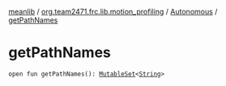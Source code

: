 [meanlib](../../index.md) / [org.team2471.frc.lib.motion_profiling](../index.md) / [Autonomous](index.md) / [getPathNames](./get-path-names.md)

# getPathNames

`open fun getPathNames(): `[`MutableSet`](https://kotlinlang.org/api/latest/jvm/stdlib/kotlin.collections/-mutable-set/index.html)`<`[`String`](https://kotlinlang.org/api/latest/jvm/stdlib/kotlin/-string/index.html)`>`